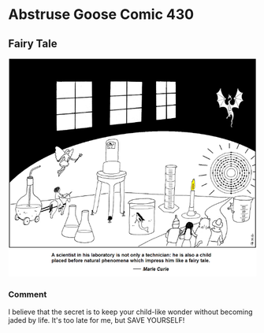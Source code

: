 # Abstruse Goose Comic 430
## Fairy Tale

![image](comics/all_through_my_life_the_new_sights_of_Nature_made_me_rejoice_like_a_child.png)
### Comment
I believe that the secret is to keep your child-like wonder without becoming jaded by life. It's too late for me, but SAVE YOURSELF!
